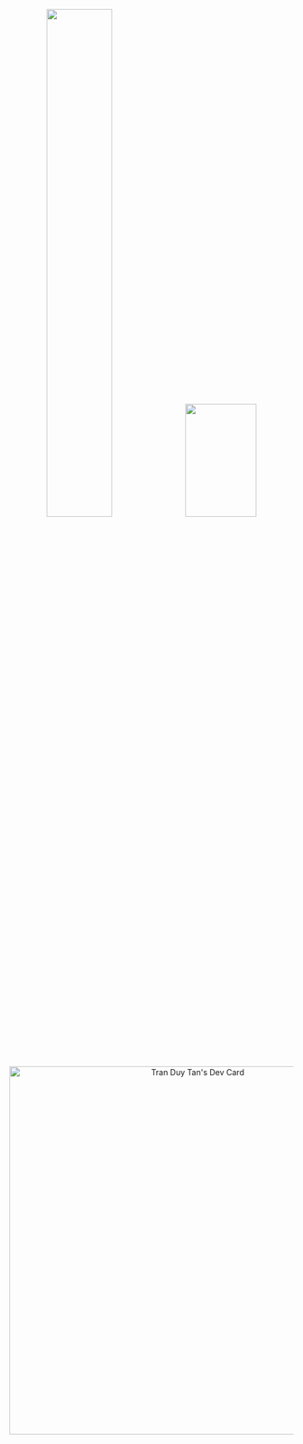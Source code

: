 
<p align="center">
    <a href="https://leetcode.com/TanDangHocGiaiThuat/"><img width="48%" src="https://leetcode.card.workers.dev/TanDangHocGiaiThuat?theme=dark&font=baloo&extension=null&border=2&border_radius=8"></a>
    <a href="https://github.com/tantd2203"><img width="50%" height="200px" src="https://github-readme-stats.vercel.app/api/top-langs/?username=tantd2203&theme=dark&hide=html,css,cmake&layout=compact&langs_count=5&bg_color=101010&hide_title=true"></a>
<a href="https://app.daily.dev/tranduytan"><img src="https://api.daily.dev/devcards/v2/VMzZybZfE7psb1NEasOsL.png?r=ke9&type=wide" width="652" alt="Tran Duy Tan's Dev Card"/></a>
</p>
